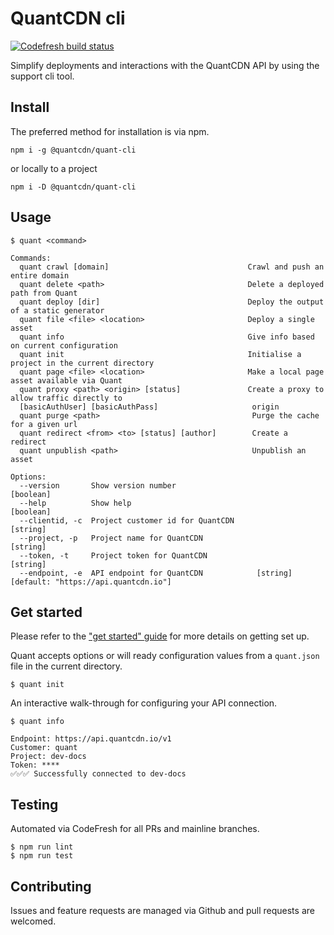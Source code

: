 # QuantCDN cli

[![Codefresh build status]( https://g.codefresh.io/api/badges/pipeline/quantcdn/QuantCDN%2Fquant-cli?key=eyJhbGciOiJIUzI1NiJ9.NWU5ZDVmZmE1MWJmOTZjYTU0NWRiNTBk.2vLiCtkYTfWcwAbwbzuL5KlwSrZRXetNTXgpWn5ZMag&type=cf-1)]( https%3A%2F%2Fg.codefresh.io%2Fpipelines%2Fquant-cli%2Fbuilds%3Ffilter%3Dtrigger%3Abuild~Build%3Bpipeline%3A5ea3dca2e2365774c68179e7~quant-cli)

Simplify deployments and interactions with the QuantCDN API by using the support cli tool.

## Install

The preferred method for installation is via npm.

```
npm i -g @quantcdn/quant-cli
```

or locally to a project

```
npm i -D @quantcdn/quant-cli
```

## Usage

```
$ quant <command>

Commands:
  quant crawl [domain]                               Crawl and push an entire domain
  quant delete <path>                                Delete a deployed path from Quant
  quant deploy [dir]                                 Deploy the output of a static generator
  quant file <file> <location>                       Deploy a single asset
  quant info                                         Give info based on current configuration
  quant init                                         Initialise a project in the current directory
  quant page <file> <location>                       Make a local page asset available via Quant
  quant proxy <path> <origin> [status]               Create a proxy to allow traffic directly to
  [basicAuthUser] [basicAuthPass]                     origin
  quant purge <path>                                  Purge the cache for a given url
  quant redirect <from> <to> [status] [author]        Create a redirect
  quant unpublish <path>                              Unpublish an asset

Options:
  --version       Show version number                                                      [boolean]
  --help          Show help                                                                [boolean]
  --clientid, -c  Project customer id for QuantCDN                                          [string]
  --project, -p   Project name for QuantCDN                                                 [string]
  --token, -t     Project token for QuantCDN                                                [string]
  --endpoint, -e  API endpoint for QuantCDN            [string] [default: "https://api.quantcdn.io"]
```

## Get started

Please refer to the ["get started" guide](https://docs.quantcdn.io/docs/cli/get-started) for more details on getting set up.

Quant accepts options or will ready configuration values from a `quant.json` file in the current directory.

```
$ quant init
```

An interactive walk-through for configuring your API connection.

```
$ quant info

Endpoint: https://api.quantcdn.io/v1
Customer: quant
Project: dev-docs
Token: ****
✅✅✅ Successfully connected to dev-docs
```

## Testing

Automated via CodeFresh for all PRs and mainline branches.

```
$ npm run lint
$ npm run test
```

## Contributing

Issues and feature requests are managed via Github and pull requests are welcomed.

